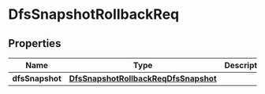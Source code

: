 # DfsSnapshotRollbackReq

## Properties
Name | Type | Description | Notes
------------ | ------------- | ------------- | -------------
**dfsSnapshot** | [**DfsSnapshotRollbackReqDfsSnapshot**](DfsSnapshotRollbackReqDfsSnapshot.md) |  | 
